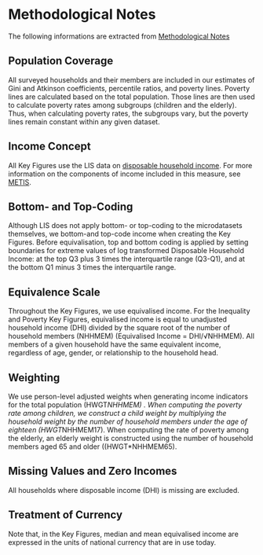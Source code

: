 # Methodological Notes

The following informations are extracted from [Methodological Notes](https://www.lisdatacenter.org/data-access/key-figures/methods/)

## Population Coverage
All surveyed households and their members are included in our estimates of Gini and Atkinson coefficients, percentile ratios, and poverty lines. Poverty lines are calculated based on the total population. Those lines are then used to calculate poverty rates among subgroups (children and the elderly). Thus, when calculating poverty rates, the subgroups vary, but the poverty lines remain constant within any given dataset.

## Income Concept
All Key Figures use the LIS data on [disposable household income](https://www.lisdatacenter.org/data-access/key-figures/methods/disposable/). For more information on the components of income included in this measure, see [METIS](https://www.lisdatacenter.org/frontend#/home).

## Bottom- and Top-Coding
Although LIS does not apply bottom- or top-coding to the microdatasets themselves, we bottom-and top-code income when creating the Key Figures. Before equivalisation, top and bottom coding is applied by setting boundaries for extreme values of log transformed Disposable Household Income: at the top Q3 plus 3 times the interquartile range (Q3-Q1), and at the bottom Q1 minus 3 times the interquartile range.

## Equivalence Scale
Throughout the Key Figures, we use equivalised income. For the Inequality and Poverty Key Figures, equivalised income is equal to unadjusted household income (DHI) divided by the square root of the number of household members (NHHMEM)
(Equivalised Income = DHI/√NHHMEM). All members of a given household have the same equivalent income, regardless of age, gender, or relationship to the household head.

## Weighting
We use person-level adjusted weights when generating income indicators for the total population (HWGT*NHHMEM) . When computing the poverty rate among children, we construct a child weight by multiplying the household weight by the number of household members under the age of eighteen (HWGT*NHHMEM17). When computing the rate of poverty among the elderly, an elderly weight is constructed using the number of household members aged 65 and older ((HWGT*NHHMEM65).

## Missing Values and Zero Incomes
All households where disposable income (DHI) is missing are excluded.

## Treatment of Currency
Note that, in the Key Figures, median and mean equivalised income are expressed in the units of national currency that are in use today.
